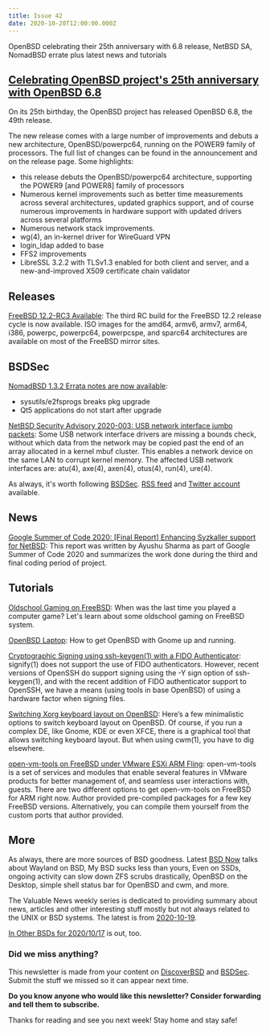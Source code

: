 ```yaml
---
title: Issue 42
date: 2020-10-20T12:00:00.000Z
---
```


OpenBSD celebrating their 25th anniversary with 6.8 release, NetBSD SA, NomadBSD errate plus latest news and tutorials

<!-- more -->

## [Celebrating OpenBSD project's 25th anniversary with OpenBSD 6.8](https://www.undeadly.org/cgi?action=article;sid=20201018175726)

On its 25th birthday, the OpenBSD project has released OpenBSD 6.8, the 49th release.

The new release comes with a large number of improvements and debuts a new architecture, OpenBSD/powerpc64, running on the POWER9 family of processors. The full list of changes can be found in the announcement and on the release page. Some highlights:

- this release debuts the OpenBSD/powerpc64 architecture, supporting the POWER9 [and POWER8] family of processors
- Numerous kernel improvements such as better time measurements across several architectures, updated graphics support, and of course numerous improvements in hardware support with updated drivers across several platforms
- Numerous network stack improvements.
- wg(4), an in-kernel driver for WireGuard VPN
- login_ldap added to base
- FFS2 improvements
- LibreSSL 3.2.2 with TLSv1.3 enabled for both client and server, and a new-and-improved X509 certificate chain validator

## Releases

[FreeBSD 12.2-RC3 Available](https://www.freebsd.org/news/newsflash.html#event20201017:01?utm_source=bsdweekly): The third RC build for the FreeBSD 12.2 release cycle is now available. ISO images for the amd64, armv6, armv7, arm64, i386, powerpc, powerpc64, powerpcspe, and sparc64 architectures are available on most of the FreeBSD mirror sites.

## BSDSec

[NomadBSD 1.3.2 Errata notes are now available](https://nomadbsd.org/errata-1.3.2.html?utm_source=bsdweekly):
- sysutils/e2fsprogs breaks pkg upgrade
- Qt5 applications do not start after upgrade

[NetBSD Security Advisory 2020-003: USB network interface jumbo packets](https://bsdsec.net/articles/netbsd-security-advisory-2020-003-usb-network-interface-jumbo-packets?utm_source=bsdweekly): Some USB network interface drivers are missing a bounds check, without which data from the network may be copied past the end of an array allocated in a kernel mbuf cluster. This enables a network device on the same LAN to corrupt kernel memory. The affected USB network interfaces are: atu(4), axe(4), axen(4), otus(4), run(4), ure(4).

As always, it's worth following [BSDSec](https://bsdsec.net). [RSS feed](https://bsdsec.net/articles.atom) and [Twitter account](https://twitter.com/bsdsec) available.

## News

[Google Summer of Code 2020: [Final Report] Enhancing Syzkaller support for NetBSD](https://blog.netbsd.org/tnf/entry/google_summer_of_code_20202?utm_source=bsdweekly): This report was written by Ayushu Sharma as part of Google Summer of Code 2020 and summarizes the work done during the third and final coding period of project.

## Tutorials

[Oldschool Gaming on FreeBSD](https://vermaden.wordpress.com/2020/10/14/oldschool-gaming-on-freebsd/?utm_source=bsdweekly): When was the last time you played a computer game? Let's learn about some oldschool gaming on FreeBSD system.

[OpenBSD Laptop](https://functionallyparanoid.com/2020/10/14/openbsd-laptop/?utm_source=bsdweekly): How to get OpenBSD with Gnome up and running.

[Cryptographic Signing using ssh-keygen(1) with a FIDO Authenticator](https://undeadly.org/cgi?action=article;sid=20201016053038&utm_source=bsdweekly): signify(1) does not support the use of FIDO authenticators. However, recent versions of OpenSSH do support signing using the -Y sign option of ssh-keygen(1), and with the recent addition of FIDO authenticator support to OpenSSH, we have a means (using tools in base OpenBSD) of using a hardware factor when signing files.

[Switching Xorg keyboard layout on OpenBSD](https://www.tumfatig.net/20201017/switching-xorg-keyboard-layout-on-openbsd/?utm_source=bsdweekly): Here’s a few minimalistic options to switch keyboard layout on OpenBSD. Of course, if you run a complex DE, like Gnome, KDE or even XFCE, there is a graphical tool that allows switching keyboard layout. But when using cwm(1), you have to dig elsewhere.

[open-vm-tools on FreeBSD under VMware ESXi ARM Fling](https://vincerants.com/open-vm-tools-on-freebsd-under-vmware-esxi-arm-fling/?utm_source=bsdweekly): open-vm-tools is a set of services and modules that enable several features in VMware products for better management of, and seamless user interactions with, guests. There are two different options to get open-vm-tools on FreeBSD for ARM right now. Author provided pre-compiled packages for a few key FreeBSD versions. Alternatively, you can compile them yourself from the custom ports that author provided.

## More

As always, there are more sources of BSD goodness. Latest [BSD Now](https://www.bsdnow.tv/372?utm_source=bsdweekly) talks about Wayland on BSD, My BSD sucks less than yours, Even on SSDs, ongoing activity can slow down ZFS scrubs drastically, OpenBSD on the Desktop, simple shell status bar for OpenBSD and cwm, and more.

The Valuable News weekly series is dedicated to providing summary about news, articles and other interesting stuff mostly but not always related to the UNIX or BSD systems. The latest is from [2020-10-19](https://vermaden.wordpress.com/2020/10/19/valuable-news-2020-10-19//?utm_source=bsdweekly).

[In Other BSDs for 2020/10/17](https://www.dragonflydigest.com/2020/10/17/25063.html?utm_source=bsdweekly) is out, too.

### Did we miss anything?

This newsletter is made from your content on [DiscoverBSD](https://discoverbsd.com) and [BSDSec](https://bsdsec.net). Submit the stuff we missed so it can appear next time.

**Do you know anyone who would like this newsletter? Consider forwarding and tell them to subscribe.**

Thanks for reading and see you next week! Stay home and stay safe!
